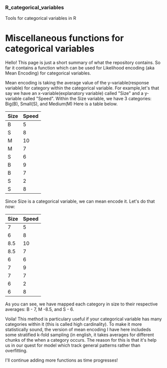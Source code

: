 ### R_categorical_variables
Tools for categorical variables in R

# Miscellaneous functions for categorical variables

Hello! This page is just a short summary of what the repository contains.
So far it contains a function which can be used for Likelihood encoding (aka Mean Encoding) for categorical variables.

Mean encoding is taking the average value of the y-variable(response variable) for category within the categorical variable. 
For example,let's that say we have an x-variable(explanatory variable) called "Size" and a y-variable called "Speed".
Within the Size variable, we have 3 categories: Big(B), Small(S), and Medium(M)
Here is a table below.

|Size| Speed|
|----- |------|
|B	   |   5 |
|S	   |     8|
|M	   |     10|
|M     |      	7|
|S     |	6|
|B   	|9|
|B |    	7|
|S|     	2|
|S|       	8|


Since Size is a categorical variable, we can mean encode it. Let's do that now:

|Size| Speed|
|----- |------|
|7	   |   5 |
|6	   |     8|
|8.5	   |     10|
|8.5     |      	7|
|6     |	6|
|7   	|9|
|7 |    	7|
|6|     	2|
|6|       	8|

As you can see, we have mapped each category in size to their respective averages:
B - 7, M -8.5, and S - 6.

Voila! This method is particulary useful if your categorical variable has many categories within it (this is called high cardinality).
To make it more statistically sound, the version of mean encoding I have here includeds some stratified k-fold sampling (in english, it takes averages for different chunks of the when a category occurs. The reason for this is that it's help us in our quest for model which track general patterns rather than overfitting.

I'll continue adding more functions as time progresses!
